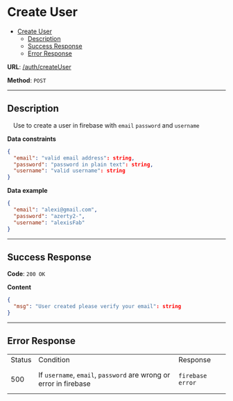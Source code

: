 # Create User
- [Create User](#create-user)
    - [Description](#description)
    - [Success Response](#success-response)
    - [Error Response](#error-response)

**URL**: [/auth/createUser]()

**Method**: `POST`

---

## Description
&emsp;Use to create a user in firebase with `email` `password` and `username`


**Data constraints**

```json
{
  "email": "valid email address": string,
  "password": "password in plain text": string,
  "username": "valid username": string
}
```

**Data example**

```json
{
  "email": "alexi@gmail.com",
  "password": "azerty2-",
  "username": "alexisFab"
}
```
---
## Success Response

**Code**: `200 OK`

**Content**

```json
{
  "msg": "User created please verify your email": string
}
```
---
## Error Response

<table>
<tr>
<td> Status </td> <td> Condition </td> <td> Response </td>
</tr>

<tr>
<td> 500 </td>
<td>If <code>username</code>, <code>email</code>, <code>password</code> are wrong or error in firebase</td>
<td>

```
firebase error
```

</td>
</tr>

</table>
